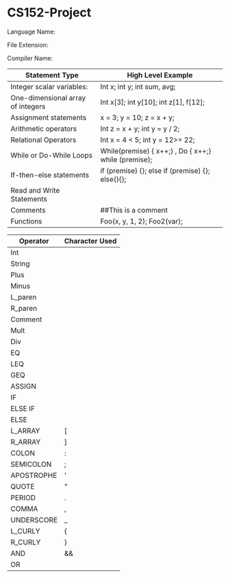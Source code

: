 # CS152-Project

Language Name: 

File Extension:

Compiler Name:

| Statement Type | High Level Example|
|---|---|
| Integer scalar variables: | Int x; int y; int sum, avg;
| One-dimensional array of integers | Int x[3]; int y[10]; int z[1], f[12];
| Assignment statements | x = 3; y = 10; z = x + y;
| Arithmetic operators | Int z = x + y; int y = y / 2;
| Relational Operators | Int x = 4 < 5; int y = 12>= 22;
| While or Do-While Loops | While(premise) { x++;} , Do { x++;} while (premise);
| If-then-else statements | if (premise) {}; else if (premise) {}; else(){};
| Read and Write Statements|
| Comments | ##This is a comment
| Functions | Foo(x, y, 1, 2); Foo2(var);

| Operator | Character Used |
|---|---|
| Int |  |
| String |  |
| Plus |  |
| Minus |  |
| L_paren |  |
| R_paren |  |
| Comment |  |
| Mult |  |
| Div |  |
| EQ |  |
| LEQ |  |
| GEQ |  |
| ASSIGN |  |
| IF |  |
| ELSE IF |  |
| ELSE |  |
| L_ARRAY | [ |
| R_ARRAY | ] |
| COLON | : |
| SEMICOLON | ; |
| APOSTROPHE | ' |
| QUOTE | " |
| PERIOD | . |
| COMMA | , |
| UNDERSCORE | _ |
| L_CURLY | { |
| R_CURLY | } |
| AND | && |
| OR | || |


